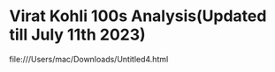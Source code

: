 # Virat Kohli 100s Analysis(Updated till July 11th 2023)

file:///Users/mac/Downloads/Untitled4.html
